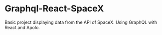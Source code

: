 # Graphql-React-SpaceX
Basic project displaying data from the API of SpaceX. Using GraphQL with React and Apolo.
